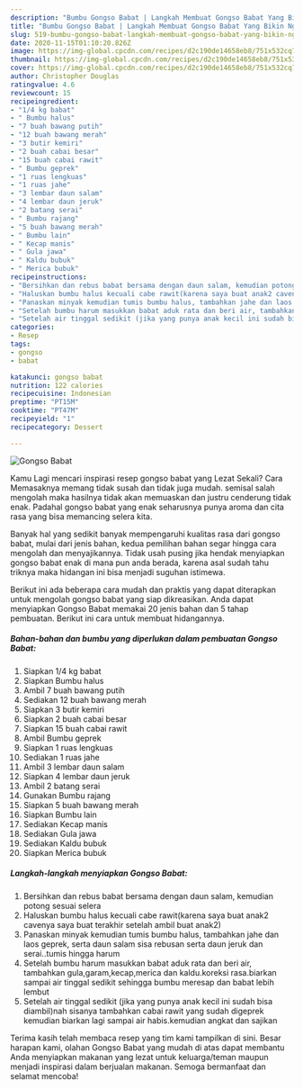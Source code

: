 ```yaml
---
description: "Bumbu Gongso Babat | Langkah Membuat Gongso Babat Yang Bikin Ngiler"
title: "Bumbu Gongso Babat | Langkah Membuat Gongso Babat Yang Bikin Ngiler"
slug: 519-bumbu-gongso-babat-langkah-membuat-gongso-babat-yang-bikin-ngiler
date: 2020-11-15T01:10:20.826Z
image: https://img-global.cpcdn.com/recipes/d2c190de14658eb8/751x532cq70/gongso-babat-foto-resep-utama.jpg
thumbnail: https://img-global.cpcdn.com/recipes/d2c190de14658eb8/751x532cq70/gongso-babat-foto-resep-utama.jpg
cover: https://img-global.cpcdn.com/recipes/d2c190de14658eb8/751x532cq70/gongso-babat-foto-resep-utama.jpg
author: Christopher Douglas
ratingvalue: 4.6
reviewcount: 15
recipeingredient:
- "1/4 kg babat"
- " Bumbu halus"
- "7 buah bawang putih"
- "12 buah bawang merah"
- "3 butir kemiri"
- "2 buah cabai besar"
- "15 buah cabai rawit"
- " Bumbu geprek"
- "1 ruas lengkuas"
- "1 ruas jahe"
- "3 lembar daun salam"
- "4 lembar daun jeruk"
- "2 batang serai"
- " Bumbu rajang"
- "5 buah bawang merah"
- " Bumbu lain"
- " Kecap manis"
- " Gula jawa"
- " Kaldu bubuk"
- " Merica bubuk"
recipeinstructions:
- "Bersihkan dan rebus babat bersama dengan daun salam, kemudian potong sesuai selera"
- "Haluskan bumbu halus kecuali cabe rawit(karena saya buat anak2 cavenya saya buat terakhir setelah ambil buat anak2)"
- "Panaskan minyak kemudian tumis bumbu halus, tambahkan jahe dan laos geprek, serta daun salam sisa rebusan serta daun jeruk dan serai..tumis hingga harum"
- "Setelah bumbu harum masukkan babat aduk rata dan beri air, tambahkan gula,garam,kecap,merica dan kaldu.koreksi rasa.biarkan sampai air tinggal sedikit sehingga bumbu meresap dan babat lebih lembut"
- "Setelah air tinggal sedikit (jika yang punya anak kecil ini sudah bisa diambil)nah sisanya tambahkan cabai rawit yang sudah digeprek kemudian biarkan lagi sampai air habis.kemudian angkat dan sajikan"
categories:
- Resep
tags:
- gongso
- babat

katakunci: gongso babat 
nutrition: 122 calories
recipecuisine: Indonesian
preptime: "PT15M"
cooktime: "PT47M"
recipeyield: "1"
recipecategory: Dessert

---
```



![Gongso Babat](https://img-global.cpcdn.com/recipes/d2c190de14658eb8/751x532cq70/gongso-babat-foto-resep-utama.jpg)

Kamu Lagi mencari inspirasi resep gongso babat yang Lezat Sekali? Cara Memasaknya memang tidak susah dan tidak juga mudah. semisal salah mengolah maka hasilnya tidak akan memuaskan dan justru cenderung tidak enak. Padahal gongso babat yang enak seharusnya punya aroma dan cita rasa yang bisa memancing selera kita.



Banyak hal yang sedikit banyak mempengaruhi kualitas rasa dari gongso babat, mulai dari jenis bahan, kedua pemilihan bahan segar hingga cara mengolah dan menyajikannya. Tidak usah pusing jika hendak menyiapkan gongso babat enak di mana pun anda berada, karena asal sudah tahu triknya maka hidangan ini bisa menjadi suguhan istimewa.


Berikut ini ada beberapa cara mudah dan praktis yang dapat diterapkan untuk mengolah gongso babat yang siap dikreasikan. Anda dapat menyiapkan Gongso Babat memakai 20 jenis bahan dan 5 tahap pembuatan. Berikut ini cara untuk membuat hidangannya.

<!--inarticleads1-->

##### Bahan-bahan dan bumbu yang diperlukan dalam pembuatan Gongso Babat:

1. Siapkan 1/4 kg babat
1. Siapkan  Bumbu halus
1. Ambil 7 buah bawang putih
1. Sediakan 12 buah bawang merah
1. Siapkan 3 butir kemiri
1. Siapkan 2 buah cabai besar
1. Siapkan 15 buah cabai rawit
1. Ambil  Bumbu geprek
1. Siapkan 1 ruas lengkuas
1. Sediakan 1 ruas jahe
1. Ambil 3 lembar daun salam
1. Siapkan 4 lembar daun jeruk
1. Ambil 2 batang serai
1. Gunakan  Bumbu rajang
1. Siapkan 5 buah bawang merah
1. Siapkan  Bumbu lain
1. Sediakan  Kecap manis
1. Sediakan  Gula jawa
1. Sediakan  Kaldu bubuk
1. Siapkan  Merica bubuk




<!--inarticleads2-->

##### Langkah-langkah menyiapkan Gongso Babat:

1. Bersihkan dan rebus babat bersama dengan daun salam, kemudian potong sesuai selera
1. Haluskan bumbu halus kecuali cabe rawit(karena saya buat anak2 cavenya saya buat terakhir setelah ambil buat anak2)
1. Panaskan minyak kemudian tumis bumbu halus, tambahkan jahe dan laos geprek, serta daun salam sisa rebusan serta daun jeruk dan serai..tumis hingga harum
1. Setelah bumbu harum masukkan babat aduk rata dan beri air, tambahkan gula,garam,kecap,merica dan kaldu.koreksi rasa.biarkan sampai air tinggal sedikit sehingga bumbu meresap dan babat lebih lembut
1. Setelah air tinggal sedikit (jika yang punya anak kecil ini sudah bisa diambil)nah sisanya tambahkan cabai rawit yang sudah digeprek kemudian biarkan lagi sampai air habis.kemudian angkat dan sajikan




Terima kasih telah membaca resep yang tim kami tampilkan di sini. Besar harapan kami, olahan Gongso Babat yang mudah di atas dapat membantu Anda menyiapkan makanan yang lezat untuk keluarga/teman maupun menjadi inspirasi dalam berjualan makanan. Semoga bermanfaat dan selamat mencoba!
